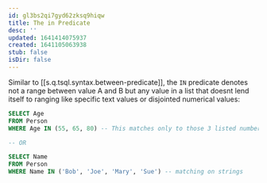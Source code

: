```yaml
---
id: gl3bs2qi7gyd62zksq9hiqw
title: The in Predicate
desc: ''
updated: 1641414075937
created: 1641105063938
stub: false
isDir: false
---
```



Similar to [[s.q.tsql.syntax.between-predicate]], the `IN` predicate denotes not a range between value A and B but any value in a list that doesnt lend itself to ranging like specific text values or disjointed numerical values:

```sql
SELECT Age
FROM Person
WHERE Age IN (55, 65, 80) -- This matches only to those 3 listed numbers

-- OR

SELECT Name
FROM Person
WHERE Name IN ('Bob', 'Joe', 'Mary', 'Sue') -- matching on strings
```
